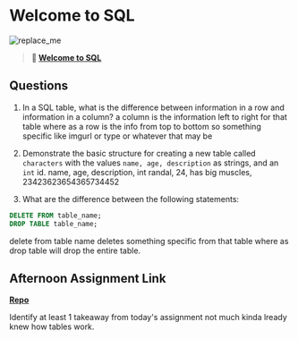 # Welcome to SQL

![replace_me](https://codeworks.blob.core.windows.net/public/assets/img/illustrations/placeholder.svg)

> **📖 [Welcome to SQL](https://codeworksacademy.com/fs-student-guide/resources/wk11/01-MySQL-GettingStarted)**

## Questions

1. In a SQL table, what is the difference between information in a row and information in a column?
a column is the information left to right for that table where as a row is the info from top to bottom so something specific like imgurl or type or whatever that may be

2. Demonstrate the basic structure for creating a new table called `characters` with the values `name, age, description` as strings, and an `int` id.
name, age, description, int
randal, 24, has big muscles, 23423623654365734452
3. What are the difference between the following statements: 
```sql
DELETE FROM table_name;
DROP TABLE table_name;
```
delete from table name deletes something specific from that table where as drop table will drop the entire table.
## Afternoon Assignment Link

**[Repo](https://github.com/brysonrupp/gregslistesharp)**

Identify at least 1 takeaway from today's assignment
not much kinda lready knew how tables work.